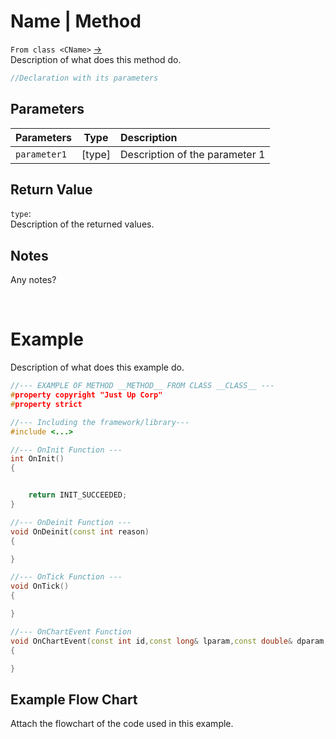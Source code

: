 # Name | Method
`From class <CName>` [->]() <br>
Description of what does this method do.

```cpp
//Declaration with its parameters
```

## Parameters
| Parameters   |  Type  | Description                    |
| :----------- | :----: | :----------------------------- |
| `parameter1` | [type] | Description of the parameter 1 |

## Return Value
`type`: <br>
Description of the returned values.

## Notes
Any notes?

<br>

# Example
Description of what does this example do.
```cpp
//--- EXAMPLE OF METHOD __METHOD__ FROM CLASS __CLASS__ ---
#property copyright "Just Up Corp"
#property strict

//--- Including the framework/library---
#include <...>

//--- OnInit Function ---
int OnInit()
{


    return INIT_SUCCEEDED;
}

//--- OnDeinit Function ---
void OnDeinit(const int reason)
{

}

//--- OnTick Function ---
void OnTick()
{

}

//--- OnChartEvent Function
void OnChartEvent(const int id,const long& lparam,const double& dparam,const string& sparam)
{

}
```

## Example Flow Chart
Attach the flowchart of the code used in this example.